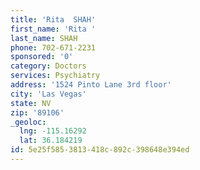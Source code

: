 ```yaml
---
title: 'Rita  SHAH'
first_name: 'Rita '
last_name: SHAH
phone: 702-671-2231
sponsored: '0'
category: Doctors
services: Psychiatry
address: '1524 Pinto Lane 3rd floor'
city: 'Las Vegas'
state: NV
zip: '89106'
_geoloc:
  lng: -115.16292
  lat: 36.184219
id: 5e25f585-3813-418c-892c-398648e394ed
---
```

